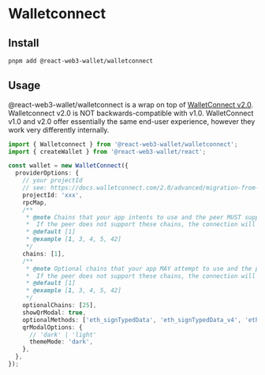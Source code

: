 # Walletconnect

## Install

```bash
pnpm add @react-web3-wallet/walletconnect
```

## Usage

@react-web3-wallet/walletconnect is a wrap on top of [WalletConnect v2.0](https://docs.walletconnect.com/2.0/advanced/migration-from-v1.x/what-changed-from-v1.0). Walletconnect v2.0 is NOT backwards-compatible with v1.0. WalletConnect v1.0 and v2.0 offer essentially the same end-user experience, however they work very differently internally.

```ts
import { Walletconnect } from '@react-web3-wallet/walletconnect';
import { createWallet } from '@react-web3-wallet/react';

const wallet = new WalletConnect({
  providerOptions: {
    // your projectId
    // see: https://docs.walletconnect.com/2.0/advanced/migration-from-v1.x/what-changed-from-v1.0#project-id
    projectId: 'xxx',
    rpcMap,
    /**
     * @note Chains that your app intents to use and the peer MUST support.
     *  If the peer does not support these chains, the connection will be rejected.
     * @default [1]
     * @example [1, 3, 4, 5, 42]
     */
    chains: [1],
    /**
     * @note Optional chains that your app MAY attempt to use and the peer MAY support.
     *  If the peer does not support these chains, the connection will still be established.
     * @default [1]
     * @example [1, 3, 4, 5, 42]
     */
    optionalChains: [25],
    showQrModal: true,
    optionalMethods: ['eth_signTypedData', 'eth_signTypedData_v4', 'eth_sign'],
    qrModalOptions: {
      // 'dark' | 'light'
      themeMode: 'dark',
    },
  },
});
```
